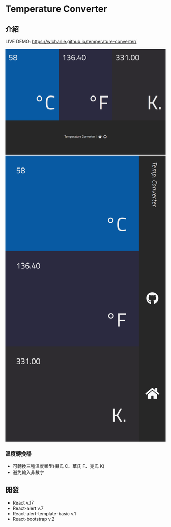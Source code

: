 # Temperature Converter

## 介紹

LIVE DEMO: https://wlcharlie.github.io/temperature-converter/

<img src='/public/image/full.png'>

<img src='/public/image/mobile.png'>

### 溫度轉換器

- 可轉換三種溫度類型(攝氏 C、華氏 F、克氏 K)
- 避免輸入非數字

## 開發

- React v.17
- React-alert v.7
- React-alert-template-basic v.1
- React-bootstrap v.2
